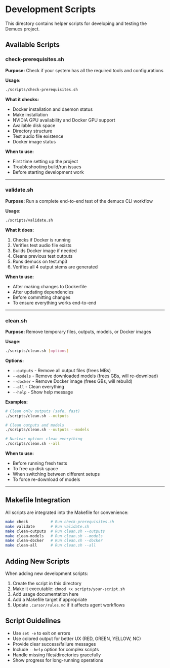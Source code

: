 # Development Scripts

This directory contains helper scripts for developing and testing the Demucs project.

## Available Scripts

### check-prerequisites.sh

**Purpose:** Check if your system has all the required tools and configurations

**Usage:**
```bash
./scripts/check-prerequisites.sh
```

**What it checks:**
- Docker installation and daemon status
- Make installation
- NVIDIA GPU availability and Docker GPU support
- Available disk space
- Directory structure
- Test audio file existence
- Docker image status

**When to use:**
- First time setting up the project
- Troubleshooting build/run issues
- Before starting development work

---

### validate.sh

**Purpose:** Run a complete end-to-end test of the demucs CLI workflow

**Usage:**
```bash
./scripts/validate.sh
```

**What it does:**
1. Checks if Docker is running
2. Verifies test audio file exists
3. Builds Docker image if needed
4. Cleans previous test outputs
5. Runs demucs on test.mp3
6. Verifies all 4 output stems are generated

**When to use:**
- After making changes to Dockerfile
- After updating dependencies
- Before committing changes
- To ensure everything works end-to-end

---

### clean.sh

**Purpose:** Remove temporary files, outputs, models, or Docker images

**Usage:**
```bash
./scripts/clean.sh [options]
```

**Options:**
- `--outputs` - Remove all output files (frees MBs)
- `--models` - Remove downloaded models (frees GBs, will re-download)
- `--docker` - Remove Docker image (frees GBs, will rebuild)
- `--all` - Clean everything
- `--help` - Show help message

**Examples:**
```bash
# Clean only outputs (safe, fast)
./scripts/clean.sh --outputs

# Clean outputs and models
./scripts/clean.sh --outputs --models

# Nuclear option: clean everything
./scripts/clean.sh --all
```

**When to use:**
- Before running fresh tests
- To free up disk space
- When switching between different setups
- To force re-download of models

---

## Makefile Integration

All scripts are integrated into the Makefile for convenience:

```bash
make check          # Run check-prerequisites.sh
make validate       # Run validate.sh
make clean-outputs  # Run clean.sh --outputs
make clean-models   # Run clean.sh --models
make clean-docker   # Run clean.sh --docker
make clean-all      # Run clean.sh --all
```

## Adding New Scripts

When adding new development scripts:

1. Create the script in this directory
2. Make it executable: `chmod +x scripts/your-script.sh`
3. Add usage documentation here
4. Add a Makefile target if appropriate
5. Update `.cursor/rules.md` if it affects agent workflows

## Script Guidelines

- Use `set -e` to exit on errors
- Use colored output for better UX (RED, GREEN, YELLOW, NC)
- Provide clear success/failure messages
- Include `--help` option for complex scripts
- Handle missing files/directories gracefully
- Show progress for long-running operations

